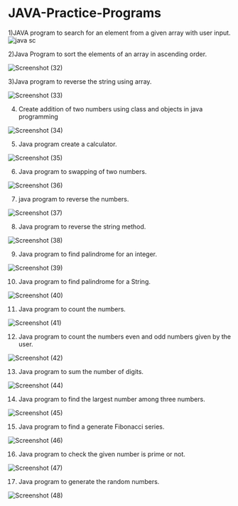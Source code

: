 # JAVA-Practice-Programs
1)JAVA program to search for an element from a given array with user input.
![java sc](https://user-images.githubusercontent.com/107561275/213920226-f9bdb702-c241-4347-bbdd-d508d369a5d7.png)

2)Java Program to sort the elements of an array in
ascending order.

![Screenshot (32)](https://user-images.githubusercontent.com/107561275/213927316-49073218-3b5d-423e-8a3d-fc1448c874f9.png)

3)Java program to reverse the string using array.

![Screenshot (33)](https://user-images.githubusercontent.com/107561275/215303642-7d0c1ca5-523b-4c25-938d-822dfa7bbd77.png)

4) Create addition of two numbers using class and objects in java programming

![Screenshot (34)](https://user-images.githubusercontent.com/107561275/215313301-8f345a9d-609d-4e55-a5a6-e677786a3e3b.png)

5) Java program create a calculator.

![Screenshot (35)](https://user-images.githubusercontent.com/107561275/215540173-3b9e2df7-22b0-46b4-a2c7-5f5d34b7dd06.png)

6) Java program to swapping of two numbers.

![Screenshot (36)](https://user-images.githubusercontent.com/107561275/216763343-16e97ad5-58d0-487f-b025-b63d00695e61.png)

7) java program to reverse the numbers.

![Screenshot (37)](https://user-images.githubusercontent.com/107561275/216766959-a86b71a9-ca6f-47d7-8828-da9a532129c2.png)

8) Java program to reverse the string method.

![Screenshot (38)](https://user-images.githubusercontent.com/107561275/216771459-46af016a-1fe3-4a2e-b089-95fa98a1167a.png)

9) Java program to find palindrome for an integer.

![Screenshot (39)](https://user-images.githubusercontent.com/107561275/216776583-9e678c94-f45e-4de4-8014-f59d616d03b7.png)


10) Java program to find palindrome for a String.

![Screenshot (40)](https://user-images.githubusercontent.com/107561275/216778163-973a93de-81b7-4ee4-ab90-f06279703fdb.png)

11) Java program to count the numbers.

![Screenshot (41)](https://user-images.githubusercontent.com/107561275/216779387-d1491d5b-2967-4914-95f3-df3f27aac7cd.png)

12) Java program to count the numbers even and odd numbers given by the user.

![Screenshot (42)](https://user-images.githubusercontent.com/107561275/216782045-2461b1dc-fea4-498a-8121-cf4fec864806.png)

13) Java program to sum the number of digits.

![Screenshot (44)](https://user-images.githubusercontent.com/107561275/216800926-f192eeef-44a6-40f5-9bbd-18445af40b2d.png)

14) Java program to find the largest number among three numbers.

![Screenshot (45)](https://user-images.githubusercontent.com/107561275/216802106-a06e2d09-5c71-4dae-90ff-871cf6cdfe70.png)

15) Java program to find a generate Fibonacci series.

![Screenshot (46)](https://user-images.githubusercontent.com/107561275/216803057-d0c07160-41d6-47e9-8a9f-2da68d633e03.png)

16) Java program to check the given number is prime or not.

![Screenshot (47)](https://user-images.githubusercontent.com/107561275/216805447-2ea79459-a5c9-40ad-9a6d-0e09c96bc514.png)

17) Java program to generate the random numbers.

![Screenshot (48)](https://user-images.githubusercontent.com/107561275/216806967-d9737aec-7878-41be-8976-dfedb841a432.png)




